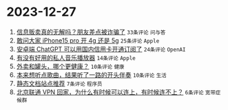 # 2023-12-27

1. [信息贩卖真的无解吗？朋友差点被诈骗了](https://www.v2ex.com/t/1003688) `33条评论` `问与答`
1. [敢问大家 iPhone15 pro 开 4g 还是 5g](https://www.v2ex.com/t/1003692) `25条评论` `Apple`
1. [安卓端 ChatGPT 可以用国内信用卡开通订阅了](https://www.v2ex.com/t/1003696) `24条评论` `OpenAI`
1. [有没有好用的私人音乐播放器](https://www.v2ex.com/t/1003691) `14条评论` `Apple`
1. [外卖和罐头，哪个更健康？](https://www.v2ex.com/t/1003701) `10条评论` `健康`
1. [本来想听点歌曲，结果听了一路的开头伴奏](https://www.v2ex.com/t/1003699) `10条评论` `生活`
1. [静态文档站点推荐](https://www.v2ex.com/t/1003703) `7条评论` `程序员`
1. [北京联通 VPN 回家，为什么有时候可以连上，有时候连不上？](https://www.v2ex.com/t/1003695) `6条评论` `宽带症候群`
